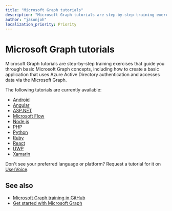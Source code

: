 ```yaml
---
title: "Microsoft Graph tutorials"
description: "Microsoft Graph tutorials are step-by-step training exercises that guide you through basic Microsoft Graph concepts, including how to create a basic application that uses Azure Active Directory authentication and accesses data via the Microsoft Graph."
author: "jasonjoh"
localization_priority: Priority
---
```


# Microsoft Graph tutorials

Microsoft Graph tutorials are step-by-step training exercises that guide you through basic Microsoft Graph concepts, including how to create a basic application that uses Azure Active Directory authentication and accesses data via the Microsoft Graph.

The following tutorials are currently available:
- [Android](https://docs.microsoft.com/graph/tutorials/android/)
- [Angular](https://docs.microsoft.com/graph/tutorials/angular/)
- [ASP.NET](https://docs.microsoft.com/graph/tutorials/aspnet/)
- [Microsoft Flow](https://docs.microsoft.com/graph/tutorials/flow/)
- [Node.js](https://docs.microsoft.com/graph/tutorials/node/)
- [PHP](https://docs.microsoft.com/graph/tutorials/php/)
- [Python](https://docs.microsoft.com/graph/tutorials/python/)
- [Ruby](https://docs.microsoft.com/graph/tutorials/ruby/)
- [React](https://docs.microsoft.com/graph/tutorials/react/)
- [UWP](https://docs.microsoft.com/graph/tutorials/uwp/)
- [Xamarin](https://docs.microsoft.com/graph/tutorials/xamarin/)

Don't see your preferred language or platform? Request a tutorial for it on [UserVoice](https://officespdev.uservoice.com/forums/224641-feature-requests-and-feedback/category/101632-microsoft-graph-o365-rest-apis).

## See also

- [Microsoft Graph training in GitHub](https://github.com/microsoftgraph?utf8=%E2%9C%93&q=msgraph-training&type=&language=)
- [Get started with Microsoft Graph](https://developer.microsoft.com/en-us/graph/get-started)
